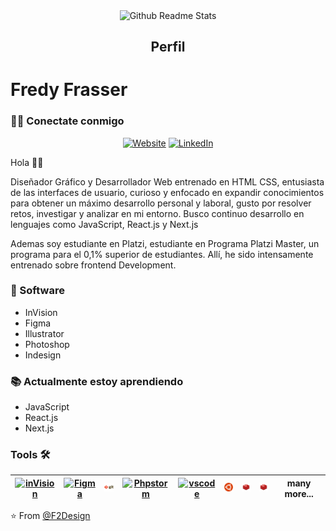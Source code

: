 <p align="center">
 <img width="100px" src="http://f2design.com.co/f2design.png" align="center" alt="Github Readme Stats"/>
 <h2 align="center">Perfil</h2>
</p>

# Fredy Frasser

<h3> 🤝🏻 Conectate conmigo </h3>

<p align="center">
<a href="http://f2design.com.co/" target="_blank"><img alt="Website" src="https://img.shields.io/badge/Website-www.f2design.com.co-blue?style=flat&logo=google-chrome" target="_blank"></a>
<a href="https://www.linkedin.com/in/fredyfrasser/" target="_blank"><img alt="LinkedIn" src="https://img.shields.io/badge/LinkedIn-@F2Design-blue?style=flat&logo=linkedin" target="_blank"></a>
</p>


Hola 👋🏼

Diseñador Gráfico y Desarrollador Web entrenado en HTML CSS, entusiasta de las interfaces de usuario, curioso y enfocado en expandir conocimientos para obtener un máximo desarrollo personal y laboral, gusto por resolver retos, investigar y analizar en mi entorno. 
Busco continuo desarrollo en lenguajes como JavaScript, React.js y Next.js

Ademas soy estudiante en Platzi, estudiante en Programa Platzi Master, un programa para el 0,1% superior de estudiantes. Allí, he sido intensamente entrenado sobre frontend Development.

### 🚀 Software
- InVision
- Figma
- Illustrator
- Photoshop
- Indesign

### 📚 Actualmente estoy aprendiendo
- JavaScript
- React.js
- Next.js

### Tools 🛠️

| [<img src="http://f2design.com.co/invision.svg" alt="inVision" width="24">](https://fredy712665.invisionapp.com/) |  [<img src="http://f2design.com.co/figma-1.svg" alt="Figma" width="24">](https://www.figma.com/@f2design) | [<img src="https://raw.githubusercontent.com/github/explore/80688e429a7d4ef2fca1e82350fe8e3517d3494d/topics/git/git.png" alt="Git" width="24">](https://git-scm.com/) |  [<img src="https://logonoid.com/images/phpstorm-logo.png" alt="Phpstorm" width="24">](https://www.jetbrains.com/phpstorm/) | [<img src="https://upload.wikimedia.org/wikipedia/commons/thumb/2/2d/Visual_Studio_Code_1.18_icon.svg/1200px-Visual_Studio_Code_1.18_icon.svg.png" alt="vscode" width="24">](https://code.visualstudio.com/) | [<img src="https://raw.githubusercontent.com/github/explore/80688e429a7d4ef2fca1e82350fe8e3517d3494d/topics/ubuntu/ubuntu.png" alt="Ubuntu" width="24">](https://ubuntu.com/)  |  [<img src="https://raw.githubusercontent.com/github/explore/80688e429a7d4ef2fca1e82350fe8e3517d3494d/topics/redis/redis.png" alt="Redis" width="24">](https://redis.io/) | [<img src="https://raw.githubusercontent.com/github/explore/80688e429a7d4ef2fca1e82350fe8e3517d3494d/topics/redis/redis.png" alt="Redis" width="24">](https://redis.io/) | many more...
|---|---|---|---|---|---|---|---|---|

⭐️ From [@F2Design](https://github.com/F2Design)
